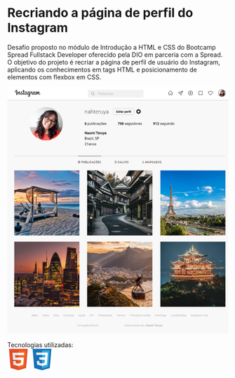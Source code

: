 # Recriando a página de perfil do Instagram

Desafio proposto no módulo de Introdução a HTML e CSS do Bootcamp Spread Fullstack Developer oferecido pela DIO em parceria com a Spread. O objetivo do projeto é recriar a página de perfil de usuário do Instagram, aplicando os conhecimentos em tags HTML e posicionamento de elementos com flexbox em CSS.

<img src="./img/clone-page-insta.png" alt="Page Instagram View">
<br>

Tecnologias utilizadas:  
<img src="https://raw.githubusercontent.com/devicons/devicon/master/icons/html5/html5-original.svg" alt="HTML" width="50"/>
<img src="https://raw.githubusercontent.com/devicons/devicon/master/icons/css3/css3-original.svg" alt="CSS" width="50"/>
